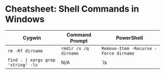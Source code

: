 # Cheatsheet: Shell Commands in Windows

| Cygwin                             | Command Prompt                 | PowerShell                            |
| ---------------------------------- | ------------------------------ | ------------------------------------- |
| `rm -Rf dirname`                   | `rmdir /s /q dirname`          | `Remove-Item -Recurse -Force dirname` |
| `find . \| xargs grep 'string' -ls` | N/A                            | `ls | Select-String "string"`         |

